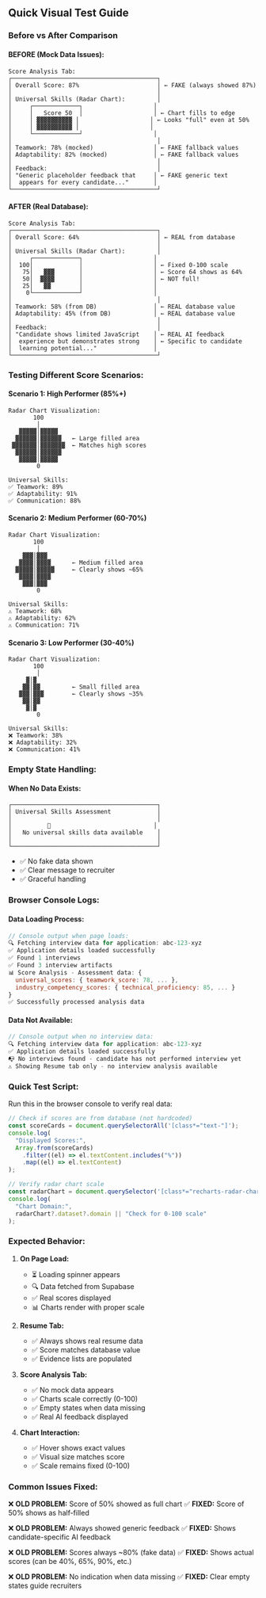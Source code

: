 ## Quick Visual Test Guide

### Before vs After Comparison

#### BEFORE (Mock Data Issues):

```
Score Analysis Tab:
┌─────────────────────────────────────────┐
│ Overall Score: 87%                      │ ← FAKE (always showed 87%)
│                                         │
│ Universal Skills (Radar Chart):         │
│     ┌─────────────┐                    │
│     │   Score 50  │                    │ ← Chart fills to edge
│     │ ▓▓▓▓▓▓▓▓▓▓ │                    │ ← Looks "full" even at 50%
│     │ ▓▓▓▓▓▓▓▓▓▓ │                    │
│     └─────────────┘                    │
│                                         │
│ Teamwork: 78% (mocked)                 │ ← FAKE fallback values
│ Adaptability: 82% (mocked)             │ ← FAKE fallback values
│                                         │
│ Feedback:                               │
│ "Generic placeholder feedback that     │ ← FAKE generic text
│  appears for every candidate..."       │
└─────────────────────────────────────────┘
```

#### AFTER (Real Database):

```
Score Analysis Tab:
┌─────────────────────────────────────────┐
│ Overall Score: 64%                      │ ← REAL from database
│                                         │
│ Universal Skills (Radar Chart):         │
│     ┌─────────────┐                    │
│  100│             │                    │ ← Fixed 0-100 scale
│   75│   ▓▓▓       │                    │ ← Score 64 shows as 64%
│   50│  ▓▓▓▓       │                    │ ← NOT full!
│   25│   ▓▓        │                    │
│    0└─────────────┘                    │
│                                         │
│ Teamwork: 58% (from DB)                │ ← REAL database value
│ Adaptability: 45% (from DB)            │ ← REAL database value
│                                         │
│ Feedback:                               │
│ "Candidate shows limited JavaScript    │ ← REAL AI feedback
│  experience but demonstrates strong    │ ← Specific to candidate
│  learning potential..."                │
└─────────────────────────────────────────┘
```

### Testing Different Score Scenarios:

#### Scenario 1: High Performer (85%+)

```
Radar Chart Visualization:
       100
        │
   ▓▓▓▓▓│▓▓▓▓▓
  ▓▓▓▓▓▓│▓▓▓▓▓▓   ← Large filled area
 ▓▓▓▓▓▓▓│▓▓▓▓▓▓▓  ← Matches high scores
  ▓▓▓▓▓▓│▓▓▓▓▓▓
   ▓▓▓▓▓│▓▓▓▓▓
        0

Universal Skills:
✅ Teamwork: 89%
✅ Adaptability: 91%
✅ Communication: 88%
```

#### Scenario 2: Medium Performer (60-70%)

```
Radar Chart Visualization:
       100
        │
    ▓▓▓│▓▓▓
   ▓▓▓▓│▓▓▓▓      ← Medium filled area
  ▓▓▓▓▓│▓▓▓▓▓     ← Clearly shows ~65%
   ▓▓▓▓│▓▓▓▓
    ▓▓▓│▓▓▓
        0

Universal Skills:
⚠️ Teamwork: 68%
⚠️ Adaptability: 62%
⚠️ Communication: 71%
```

#### Scenario 3: Low Performer (30-40%)

```
Radar Chart Visualization:
       100
        │
     ▓│▓
    ▓▓│▓▓         ← Small filled area
   ▓▓▓│▓▓▓        ← Clearly shows ~35%
    ▓▓│▓▓
     ▓│▓
        0

Universal Skills:
❌ Teamwork: 38%
❌ Adaptability: 32%
❌ Communication: 41%
```

### Empty State Handling:

#### When No Data Exists:

```
┌─────────────────────────────────────────┐
│ Universal Skills Assessment             │
│                                         │
│          🧠                             │
│   No universal skills data available    │
│                                         │
└─────────────────────────────────────────┘
```

- ✅ No fake data shown
- ✅ Clear message to recruiter
- ✅ Graceful handling

### Browser Console Logs:

#### Data Loading Process:

```javascript
// Console output when page loads:
🔍 Fetching interview data for application: abc-123-xyz
✅ Application details loaded successfully
✅ Found 1 interviews
✅ Found 3 interview artifacts
📊 Score Analysis - Assessment data: {
  universal_scores: { teamwork_score: 78, ... },
  industry_competency_scores: { technical_proficiency: 85, ... }
}
✅ Successfully processed analysis data
```

#### Data Not Available:

```javascript
// Console output when no interview data:
🔍 Fetching interview data for application: abc-123-xyz
✅ Application details loaded successfully
📭 No interviews found - candidate has not performed interview yet
⚠️ Showing Resume tab only - no interview analysis available
```

### Quick Test Script:

Run this in the browser console to verify real data:

```javascript
// Check if scores are from database (not hardcoded)
const scoreCards = document.querySelectorAll('[class*="text-"]');
console.log(
  "Displayed Scores:",
  Array.from(scoreCards)
    .filter((el) => el.textContent.includes("%"))
    .map((el) => el.textContent)
);

// Verify radar chart scale
const radarChart = document.querySelector('[class*="recharts-radar-chart"]');
console.log(
  "Chart Domain:",
  radarChart?.dataset?.domain || "Check for 0-100 scale"
);
```

### Expected Behavior:

1. **On Page Load:**

   - ⏳ Loading spinner appears
   - 🔍 Data fetched from Supabase
   - ✅ Real scores displayed
   - 📊 Charts render with proper scale

2. **Resume Tab:**

   - ✅ Always shows real resume data
   - ✅ Score matches database value
   - ✅ Evidence lists are populated

3. **Score Analysis Tab:**

   - ✅ No mock data appears
   - ✅ Charts scale correctly (0-100)
   - ✅ Empty states when data missing
   - ✅ Real AI feedback displayed

4. **Chart Interaction:**
   - ✅ Hover shows exact values
   - ✅ Visual size matches score
   - ✅ Scale remains fixed (0-100)

### Common Issues Fixed:

❌ **OLD PROBLEM:** Score of 50% showed as full chart
✅ **FIXED:** Score of 50% shows as half-filled

❌ **OLD PROBLEM:** Always showed generic feedback
✅ **FIXED:** Shows candidate-specific AI feedback

❌ **OLD PROBLEM:** Scores always ~80% (fake data)
✅ **FIXED:** Shows actual scores (can be 40%, 65%, 90%, etc.)

❌ **OLD PROBLEM:** No indication when data missing
✅ **FIXED:** Clear empty states guide recruiters
